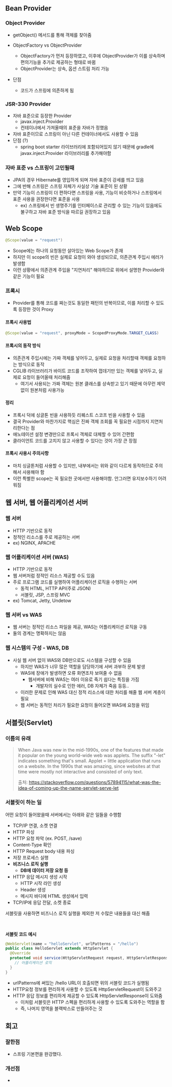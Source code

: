 ## Bean Provider

### Object Provider

- getObject() 메서드를 통해 객체를 찾아줌

- ObjectFactory vs ObjectProvider
  - ObjectFactory가 먼저 등장하였고, 이후에 ObjectProvider가 이를 상속하며 편의기능을 추가로 제공하는 형태로 바뀜
  - ObjectProvider는 상속, 옵션 스트림 처리 가능
- 단점
  - 코드가 스프링에 의존하게 됨



### JSR-330 Provider

- 자바 표준으로 등장한 Provider
  - javax.inject.Provider
  - 컨테이너에서 가져올때의 표준을 자바가 정했음
- 자바 표준이므로 스프링이 아닌 다른 컨테이너에서도 사용할 수 있음
- 단점 (?)
  - spring boot starter 라이브러리에 포함되어있지 않기 때문에 gradle에 javax.inject.Provider 라이브러리를 추가해야함



### 자바 표준 vs 스프링이 고민될때

- JPA의 경우 Hibernate를 영입하게 되며 자바 표준이 강세를 띄고 있음
- 그에 반해 스프링은 스프링 자체가 사실상 기술 표준이 된 상황
- 만약 기능이 스프링이 더 편하다면 스프링을 사용, 기능이 비슷하거나 스프링에서 표준 사용을 권장한다면 표준을 사용
  - ex) 스프링에서 빈 생명주기를 인터페이스로 관리할 수 있는 기능이 있음에도 불구하고 자바 표준 방식을 따르길 권장하고 있음



## Web Scope

```java
@Scope(value = "request")
```



- Scope에는 하나의 요청동안 살아있는 Web Scope가 존재
- 하지만 이 scope의 빈은 실제로 요청이 와야 생성되므로, 의존관계 주입시 에러가 발생함
- 이런 상황에서 의존관계 주입을 "지연처리" 해야하므로 위에서 설명한 Provider와 같은 기능이 필요



### 프록시

- Provider를 통해 코드를 짜는것도 동일한 패턴의 반복이므로, 이를 처리할 수 있도록 등장한 것이 Proxy

  

#### 프록시 사용법

```java
@Scope(value = "request", proxyMode = ScopedProxyMode.TARGET_CLASS)
```



#### 프록시의 동작 방식

- 의존관계 주입시에는 가짜 객체를 넣어두고, 실제로 요청을 처리할때 객체를 요청하는 방식으로 동작
- CGLIB 라이브러리가 바이트 코드를 조작하여 껍데기만 있는 객체를 넣어두고, 실제로 요청이 들어올때 처리해줌
  - 여기서 사용되는 가짜 객체는 원본 클래스를 상속받고 있기 때문에 아무런 제약 없이 원본처럼 사용가능



#### 정리

- 프록시 덕에 싱글톤 빈을 사용하듯 리퀘스트 스코프 빈을 사용할 수 있음
- 결국 Provider와 마찬가지로 핵심은 진짜 객체 조회를 꼭 필요한 시점까지 지연처리한다는 점
- 애노테이션 설정 변경만으로 프록시 객체로 대체할 수 있어 간편함
- 클라이언트 코드를 고치지 않고 사용할 수 있다는 것이 가장 큰 장점



#### 프록시 사용시 주의사항

- 마치 싱글톤처럼 사용할 수 있지만, 내부에서는 위와 같이 다르게 동작하므로 주의해서 사용해야 함
- 이런 특별한 scope는 꼭 필요한 곳에서만 사용해야함. 안그러면 유지보수하기 어려워짐



## 웹 서버, 웹 어플리케이션 서버

### 웹 서버

- HTTP 기반으로 동작
- 정적인 리소스를 주로 제공하는 서버
- ex) NGINX, APACHE



### 웹 어플리케이션 서버 (WAS)

- HTTP 기반으로 동작
- 웹 서버처럼 정적인 리소스 제공할 수도 있음
- 주로 프로그램 코드를 실행하여 어플리케이션 로직을 수행하는 서버
  - 동적 HTML, HTTP API(주로 JSON)
  - 서블릿, JSP, 스프링 MVC
- ex) Tomcat, Jetty, Undetow



### 웹 서버 vs WAS

- 웹 서버는 정적인 리소스 파일을 제공, WAS는 어플리케이션 로직을 구동
- 둘의 경계는 명확하지는 않음



### 웹 시스템의 구성 - WAS, DB

- 사실 웹 서버 없이 WAS와 DB만으로도 시스템을 구성할 수 있음
  - 하지만 WAS가 너무 많은 역할을 담당하기에 서버 과부하 문제 발생
  - WAS에 장애가 발생하면 오류 화면조차 보여줄 수 없음
    - 웹서버에 비해 WAS는 여러 이유로 죽기 쉽다는 특징을 가짐
      - 개발자의 실수로 인한 에러, DB 자체가 죽음 등등..
  - 이러한 문제로 인해 WAS 대신 정적 리소스에 대한 처리를 해줄 웹 서버 계층이 필요
  - 웹 서버는 동적인 처리가 필요한 요청이 들어오면 WAS에 요청을 위임



## 서블릿(Servlet)

### 이름의 유래

> When Java was new in the mid-1990s, one of the features that made it popular on the young world-wide web was applets. The suffix "-let" indicates something that's small. Applet = little application that runs on a website. In the 1990s that was amazing, since websites at that time were mostly not interactive and consisted of only text.
>
> 출처: https://stackoverflow.com/questions/57894115/what-was-the-idea-of-coming-up-the-name-servlet-serve-let



### 서블릿이 하는 일

어떤 요청이 들어왔을때 서버에서는 아래와 같은 일들을 수행함

- TCP/IP 연결, 소켓 연결
- HTTP 파싱
- HTTP 요청 파악 (ex. POST, /save)
- Content-Type 확인
- HTTP Request body 내용 파싱
- 저장 프로세스 실행
- **비즈니스 로직 실행**
  - **DB에 데이터 저장 요청 등**
- HTTP 응답 메시지 생성 시작
  - HTTP 시작 라인 생성
  - Header 생성
  - 메시지 바디에 HTML 생성에서 입력
- TCP/IP에 응답 전달, 소켓 종료

서블릿을 사용하면 비즈니스 로직 실행을 제외한 저 수많은 내용들을 대신 해줌

<br/>

**서블릿 코드 예시**

```java
@WebServlet(name = "helloServlet", urlPatterns = "/hello")
public class HelloServlet extends HttpServlet {
  @Override
  protected void service(HttpServletRequest request, HttpServletResponse = response) {
    // 어플리케이션 로직
  }
}
```

- urlPatterns에 써있는 /hello URL이 호출되면 위의 서블릿 코드가 실행됨
- HTTP요청 정보를 편리하게 사용할 수 있도록 HttpServletRequest이 도와주고
- HTTP 응답 정보를 편리하게 제공할 수 있도록 HttpServletResponse이 도와줌
  - 이처럼 서블릿은 HTTP 스펙을 편리하게 사용할 수 있도록 도와주는 역할을 함
  - 즉, 나머지 영역을 블랙박스로 만들어주는 것



## 회고

### 잘한점

- 스프링 기본편을 완강했다.

### 개선점

- 